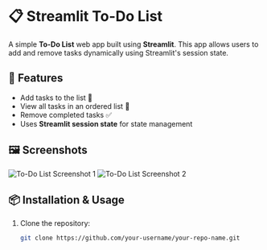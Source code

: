 # 📋 Streamlit To-Do List

A simple **To-Do List** web app built using **Streamlit**. This app allows users to add and remove tasks dynamically using Streamlit's session state.

## 🚀 Features
- Add tasks to the list 📌
- View all tasks in an ordered list 📜
- Remove completed tasks ✅
- Uses **Streamlit session state** for state management

## 🖼 Screenshots
![To-Do List Screenshot 1](screenshot1.png)
![To-Do List Screenshot 2](screenshot2.png)

## 📦 Installation & Usage
1. Clone the repository:
   ```sh
   git clone https://github.com/your-username/your-repo-name.git
